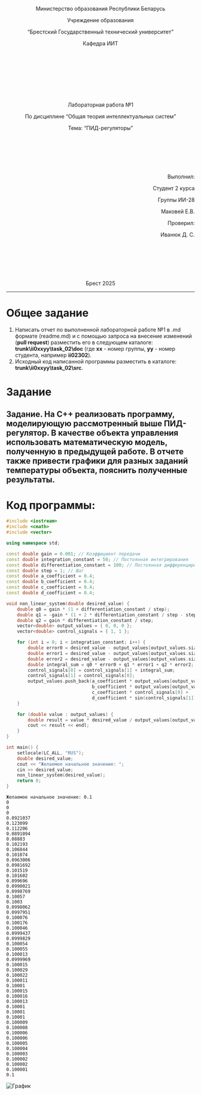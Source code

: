 <p align="center"> Министерство образования Республики Беларусь</p>
<p align="center">Учреждение образования</p>
<p align="center">“Брестский Государственный технический университет”</p>
<p align="center">Кафедра ИИТ</p>
<br><br><br><br><br><br><br>
<p align="center">Лабораторная работа №1</p>
<p align="center">По дисциплине “Общая теория интеллектуальных систем”</p>
<p align="center">Тема: “ПИД-регуляторы”</p>
<br><br><br><br><br>
<p align="right">Выполнил:</p>
<p align="right">Студент 2 курса</p>
<p align="right">Группы ИИ-28</p>
<p align="right">Маковей Е.В.</p>
<p align="right">Проверил:</p>
<p align="right">Иванюк Д. С.</p>
<br><br><br><br><br>
<p align="center">Брест 2025</p>

<hr>

# Общее задание #
1. Написать отчет по выполненной лабораторной работе №1 в .md формате (readme.md) и с помощью запроса на внесение изменений (**pull request**) разместить его в следующем каталоге: **trunk\ii0xxyy\task_02\doc** (где **xx** - номер группы, **yy** - номер студента, например **ii02302**).
2. Исходный код написанной программы разместить в каталоге: **trunk\ii0xxyy\task_02\src**.

# Задание #
Задание. На C++ реализовать программу, моделирующую рассмотренный выше ПИД-регулятор. В качестве объекта управления использовать математическую модель, полученную в предыдущей работе. В отчете также привести графики для разных заданий температуры объекта, пояснить полученные результаты.
---
# Код программы: #
```C++
#include <iostream>
#include <cmath>
#include <vector>

using namespace std;

const double gain = 0.001; // Коэффициент передачи
const double integration_constant = 50; // Постоянная интегрирования
const double differentiation_constant = 100; // Постоянная дифференцирования
const double step = 1; // Шаг
const double a_coefficient = 0.4;
const double b_coefficient = 0.4;
const double c_coefficient = 0.4;
const double d_coefficient = 0.4;

void non_linear_system(double desired_value) {
    double q0 = gain * (1 + differentiation_constant / step);
    double q1 = -gain * (1 + 2 * differentiation_constant / step - step / integration_constant);
    double q2 = gain * differentiation_constant / step;
    vector<double> output_values = { 0, 0, 0 };
    vector<double> control_signals = { 1, 1 };

    for (int i = 0; i < integration_constant; i++) {
        double error0 = desired_value - output_values[output_values.size() - 1];
        double error1 = desired_value - output_values[output_values.size() - 2];
        double error2 = desired_value - output_values[output_values.size() - 3];
        double integral_sum = q0 * error0 + q1 * error1 + q2 * error2;
        control_signals[0] = control_signals[1] + integral_sum;
        control_signals[1] = control_signals[0];
        output_values.push_back(a_coefficient * output_values[output_values.size() - 1] -
                                b_coefficient * output_values[output_values.size() - 2] * output_values[output_values.size() - 2] +
                                c_coefficient * control_signals[0] +
                                d_coefficient * sin(control_signals[1]));
    }

    for (double value : output_values) {
        double result = value * desired_value / output_values[output_values.size() - 1];
        cout << result << endl;
    }
}

int main() {
    setlocale(LC_ALL, "RUS");
    double desired_value;
    cout << "Желаемое начальное значение: ";
    cin >> desired_value;
    non_linear_system(desired_value);
    return 0;
}
```     
```
Желаемое начальное значение: 0.1
0
0
0
0.0921037
0.123099
0.112206
0.0891094
0.08883
0.102193
0.106844
0.101074
0.0963006
0.0981692
0.101519
0.101602
0.099696
0.0990021
0.0998769
0.10057
0.1003
0.0998062
0.0997951
0.100076
0.100176
0.100046
0.0999437
0.0999829
0.100054
0.100055
0.100013
0.0999969
0.100015
0.100029
0.100022
0.100011
0.10001
0.100015
0.100016
0.100013
0.10001
0.10001
0.10001
0.100009
0.100008
0.100006
0.100006
0.100005
0.100004
0.100003
0.100002
0.100002
0.100001
0.1
```
![График](./unliner.png)
